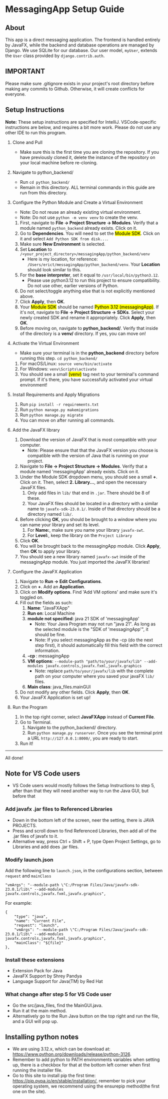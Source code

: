 # MessagingApp Setup Guide

## About
This app is a direct messaging application. The frontend is handled entirely by JavaFX, while the backend and database operations are managed by Django. We use SQLite for our database. Our user model, `myUser`, extends the `User` class provided by `django.contrib.auth`.

## IMPORTANT
Please make sure .gitignore exists in your project's root directory before making any commits to Github. Otherwise, it will create conflicts for everyone. 

## Setup Instructions

**Note:** These setup instructions are specified for IntelliJ. VSCode-specific instructions are below, and requires a bit more work. Please do not use any other IDE to run this program. 

1. Clone and Pull
   - Make sure this is the first time you are cloning the repository. If you have previously cloned it, delete the instance of the repository on your local machine before re-cloning.

2. Navigate to python_backend/
   - Run `cd python_backend/`
   - Remain in this directory. ALL terminal commands in this guide are run from this directory. 

3. Configure the Python Module and Create a Virtual Environment
   - Note: Do not reuse an already existing virtual environment.
   - Note: Do not use `python -m venv venv` to create the venv.
    1. First, navigate to **File -> Project Structure -> Modules**. Verify that a module named `python_backend` already exists. Click on it.
    2. Go to **Dependencies**. You will need to set the <mark>Module SDK</mark>. Click on it and select `Add Python SDK from disk...`.
    3. Make sure **New Environment** is selected.
    4. Set **Location** to `/<your_project_directory>/messagingApp/python_backend/venv`
        - Here is my location, for reference: `/Users/erict/messagingApp/python_backend/venv`. Your **Location** should look similar to this.
    5. For the **base interpreter**, set it equal to `/usr/local/bin/python3.12`.
        - Please use python3.12 to run this project to ensure compatibility. Do not use other, earlier versions of Python.
    6. Do not select/toggle anything else that is not explicitly mentioned above.
    7. Click **Apply**, then **OK**.
    8. Your <mark>Module SDK</mark> should be named <mark>Python 3.12 (messagingApp)</mark>. If it's not, navigate to **File -> Project Structure -> SDKs**. Select your newly created SDK and rename it appropriately. Click **Apply**, then **OK**.
    9. Before moving on, navigate to **python_backend/**. Verify that inside of the directory is a **venv/** directory. If yes, you can move on!

4. Activate the Virtual Environment
   - Make sure your terminal is in the **python_backend** directory before running this step. `cd python_backend/`
   1. For macOS/Linux: `source venv/bin/activate`
   2. For Windows: `venv\Scripts\activate`
   3. You should see a small <mark>(venv)</mark> tag next to your terminal's command prompt. If it's there, you have successfully activated your virtual environment!
  
5. Install Requirements and Apply Migrations
   1. Run `pip install -r requirements.txt`
   2. Run `python manage.py makemigrations`
   3. Run `python manage.py migrate`
   4. You can move on after running all commands. 

6. Add the JavaFX library
   1. Download the version of JavaFX that is most compatible with your computer.
       - Note: Please ensure that that the JavaFX version you choose is compatible with the version of Java that is running on your project. 
   3. Navigate to **File -> Project Structure -> Modules**. Verify that a module named 'messagingApp' already exists. Click on it.
   4. Under the Module SDK dropdown menu, you should see a small **+**. Click on it. Then, select **2. Library...**, and open the necessary JavaFX files.
      1. Only add files in `lib/` that end in `.jar`. There should be 8 of these. 
      2. Your JavaFX files should be located in a directory with a similar name to `javafx-sdk-23.0.1/`. Inside of that directory should be a directory named `lib/`.
   5. Before clicking **OK**, you should be brought to a window where you can name your library and set its level.
      1. For **Name:**, make sure you name your library `javafx-swt`.
      2. For **Level:**, keep the library on the `Project Library`
   5. Click **OK**.
   6. You will be brought back to the messagingApp module. Click **Apply**, then **OK** to apply your library. 
   7. You should see a new library named `javafx-swt` inside of the messagingApp module. You just imported the JavaFX libraries!

7. Configure the JavaFX Application
   1. Navigate to **Run -> Edit Configurations**.
   2. Click on **+**. Add an **Application**.
   3. Click on **Modify options**. Find 'Add VM options' and make sure it's toggled on.
   4. Fill out the fields as such:
      1. **Name**: "JavaFXApp"
      2. **Run on**: Local Machine
      3. **module not specified**: java 21 SDK of 'messagingApp'
         - Note: Your Java Program may not run "java 21". As long as the selected module is the "SDK of 'messagingApp'", it should be fine.
         - Note: If you select messagingApp as the -cp (do the next step first), it should automatically fill this field with the correct information. 
      5. **-cp <no module>**: messagingApp
      6. **VM options**: `--module-path "path/to/your/javafx/lib" --add-modules javafx.controls,javafx.fxml,javafx.graphics`
         - Note: replace `path/to/your/javafx/lib` with the complete path on your computer where you saved your javaFX `lib/` files.
      7. **Main class**: java_files.mainGUI
   5. Do not modify any other fields. Click **Apply**, then **OK**.
   6. Your JavaFX Application is set up!

8. Run the Program
   1. In the top right corner, select **JavaFXApp** instead of **Current File**.
   2. Go to Terminal.
        1. Navigate to the python_backend/ directory.
        2. Run `python manage.py runserver`. Once you see the terminal print a URL `http://127.0.0.1:8000/`, you are ready to start. 
   4. Run it!

---

All done! 

## Note for VS Code users
- VS Code users would mostly follows the Setup Instructions to step 5, after than that they will need another way to run the Java GUI, but before that

### Add javafx .jar files to Referenced Libraries
- Down in the bottom left of the screen, neer the setting, there is JAVA PROJECTS.
- Press and scroll down to find Referenced Libraries, then add all of the .jar files of javafx to it.
- Alternative way, press Ctrl + Shift + P, type Open Project Settings, go to Libraries and add does .jar files.

### Modify launch.json

Add the following line to `launch.json`, in the configurations section, between `request` and `mainClass`
```
"vmArgs": "--module-path \"C:/Program Files/Java/javafx-sdk-23.0.1/lib\" --add-modules javafx.controls,javafx.fxml,javafx.graphics",
```
For example:
```
{
    "type": "java",
    "name": "Current File",
    "request": "launch",
    "vmArgs": "--module-path \"C:/Program Files/Java/javafx-sdk-23.0.1/lib\" --add-modules javafx.controls,javafx.fxml,javafx.graphics",
    "mainClass": "${file}"
},
```
### Install these extensions
- Extension Pack for Java
- JavaFX Support by Shrey Pandya
- Language Support for Java(TM) by Red Hat


### What change after step 5 for VS Code user
- Go the src/java_files, find the MainGUI.java.
- Run it at the main method.
- Alternatively go to the Run Java button on the top right and run the file, and a GUI will pop up.

## Installing python notes
- We are using 3.12.x, which can be download at: https://www.python.org/downloads/release/python-3126.
- Remember to add python to PATH environments variables when setting up, there is a checkbox for that at the bottom left corner when first running the installer file.
- Go to this site to install pip the first time: https://pip.pypa.io/en/stable/installation/, remember to pick your operating system, we recommend using the ensurepip method(the first one on the site).
